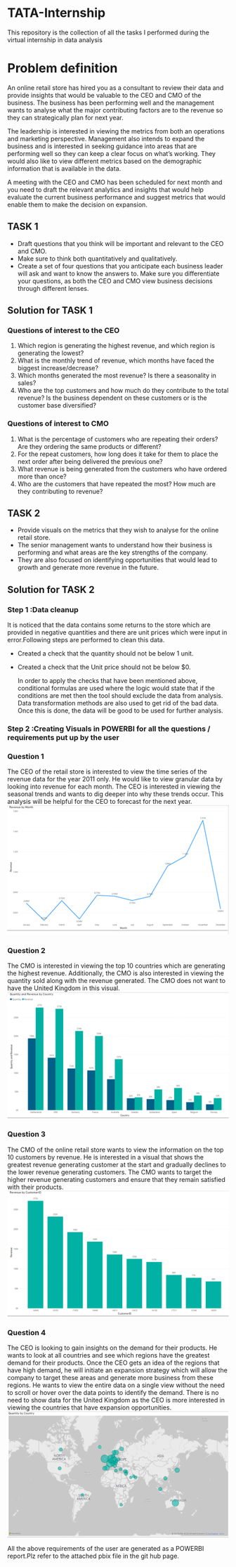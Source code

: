 # TATA-Internship
This repository is the collection of all the tasks I performed during the virtual internship in data analysis

# Problem definition
An online retail store has hired you as a consultant to review their data and provide insights that would be valuable to the CEO and CMO of the business. The business has been performing well and the management wants to analyse what the major contributing factors are to the revenue so they can strategically plan for next year.

The leadership is interested in viewing the metrics from both an operations and marketing perspective. Management also intends to expand the business and is interested in seeking guidance into areas that are performing well so they can keep a clear focus on what’s working. They would also like to view different metrics based on the demographic information that is available in the data.

A meeting with the CEO and CMO has been scheduled for next month and you need to draft the relevant analytics and insights that would help evaluate the current business performance and suggest metrics that would enable them to make the decision on expansion.

## TASK 1

- Draft questions that you think will be important and relevant to the CEO and CMO.
- Make sure to think both quantitatively and qualitatively.
- Create a set of four questions that you anticipate each business leader will ask and want to know the answers to. Make sure you differentiate your questions, as both the CEO and CMO view business decisions through different lenses.

## Solution for TASK 1
### Questions of interest to the CEO
 1. Which region is generating the highest revenue, and which region is generating the lowest?
 2. What is the monthly trend of revenue, which months have faced the biggest increase/decrease?
 3. Which months generated the most revenue? Is there a seasonality in sales?
 4. Who are the top customers and how much do they contribute to the total revenue? Is the business dependent on these customers or is the customer base diversified?

### Questions of interest to CMO
 1. What is the percentage of customers who are repeating their orders? Are they ordering the same products or different?
 2. For the repeat customers, how long does it take for them to place the next order after being delivered the previous one?
 3. What revenue is being generated from the customers who have ordered more than once?
 4. Who are the customers that have repeated the most? How much are they contributing to revenue?

## TASK 2
 - Provide visuals on the metrics that they wish to analyse for the online retail store.
 - The senior management wants to understand how their business is performing and what areas are the key strengths of the company.
 - They are also focused on identifying opportunities that would lead to growth and generate more revenue in the future.

## Solution for TASK 2

### Step 1 :Data cleanup 
It is noticed that the data contains some returns to the store which are provided in negative quantities and there are unit prices which were input in error.Following steps are performed to clean this data.
- Created a check that the quantity should not be below 1 unit. 
- Created a check that the Unit price should not be below $0.

  In order to apply the checks that have been mentioned above, conditional formulas are used where the logic would state that if the conditions are met then the tool should exclude the data from analysis.  Data transformation methods are also used  to get rid of the bad data. Once this is done, the data will be good to be used for further analysis.

### Step 2 :Creating Visuals in POWERBI for all the questions / requirements put up by the user

### Question 1
The CEO of the retail store is interested to view the time series of the revenue data for the year 2011 only. He would like to view granular data by looking into revenue for each month. The CEO is interested in viewing the seasonal trends and wants to dig deeper into why these trends occur. This analysis will be helpful for the CEO to forecast for the next year.
![](Task1.png)
### Question 2
The CMO is interested in viewing the top 10 countries which are generating the highest revenue. Additionally, the CMO is also interested in viewing the quantity sold along with the revenue generated. The CMO does not want to have the United Kingdom in this visual.
![](Task2.png)
### Question 3
The CMO of the online retail store wants to view the information on the top 10 customers by revenue. He is interested in a visual that shows the greatest revenue generating customer at the start and gradually declines to the lower revenue generating customers. The CMO wants to target the higher revenue generating customers and ensure that they remain satisfied with their products.
![](Task3.png)
### Question 4
The CEO is looking to gain insights on the demand for their products. He wants to look at all countries and see which regions have the greatest demand for their products. Once the CEO gets an idea of the regions that have high demand, he will initiate an expansion strategy which will allow the company to target these areas and generate more business from these regions. He wants to view the entire data on a single view without the need to scroll or hover over the data points to identify the demand. There is no need to show data for the United Kingdom as the CEO is more interested in viewing the countries that have expansion opportunities.
![](Task4.png)

All the above requirements of the user are generated as a POWERBI report.Plz refer to the attached pbix file in the git hub page.




